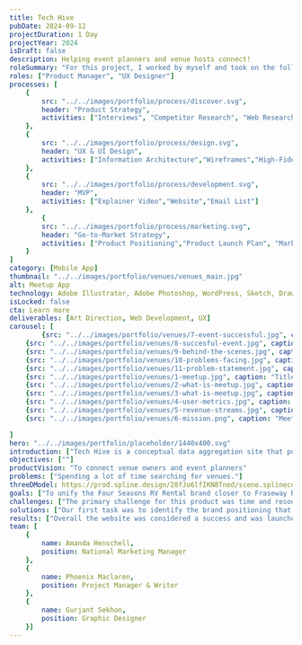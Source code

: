 ```yaml
---
title: Tech Hive
pubDate: 2024-09-12
projectDuration: 1 Day
projectYear: 2024
isDraft: false
description: Helping event planners and venue hosts connect! 
roleSummary: "For this project, I worked by myself and took on the following roles."
roles: ["Product Manager", "UX Designer"]
processes: [
    {
        src: "../../images/portfolio/process/discover.svg",
        header: "Product Strategy",
        activities: ["Interviews", "Competitor Research", "Web Research", "Product Strategy", "Problem Space", "Problem Statement"]
    },
    {
        src: "../../images/portfolio/process/design.svg",
        header: "UX & UI Design",
        activities: ["Information Architecture","Wireframes","High-Fidelity Mock-ups"]
    },
    {
        src: "../../images/portfolio/process/development.svg",
        header: "MVP",
        activities: ["Explainer Video","Website","Email List"]
    },
        {
        src: "../../images/portfolio/process/marketing.svg",
        header: "Go-to-Market Strategy",
        activities: ["Product Positioning","Product Launch Plan", "Marketing Plan"]
    }
]
category: [Mobile App]
thumbnail: "../../images/portfolio/venues/venues_main.jpg"
alt: Meetup App
technology: Adobe Illustrator, Adobe Photoshop, WordPress, Sketch, DrawIO, Google Tag Manager, 
isLocked: false
cta: Learn more
deliverables: [Art Direction, Web Development, UX]
carousel: [
        {src: "../../images/portfolio/venues/7-event-successful.jpg", caption: "What makes an Event Successful"}, 
    {src: "../../images/portfolio/venues/8-succesful-event.jpg", caption: "Attributes of a Successful Event"}, 
    {src: "../../images/portfolio/venues/9-behind-the-scenes.jpg", caption: "Event planner To do List"}, 
    {src: "../../images/portfolio/venues/10-problems-facing.jpg", caption: "Problems Organizers are facing"}, 
    {src: "../../images/portfolio/venues/11-problem-statement.jpg", caption: "Problem Statement"}, 
    {src: "../../images/portfolio/venues/1-meetup.jpg", caption: "Title Slide"},   
    {src: "../../images/portfolio/venues/2-what-is-meetup.jpg", caption: "What is Meetup?"},    
    {src: "../../images/portfolio/venues/3-what-is-meetup.jpg", caption: "Meetup Explaination"}, 
    {src: "../../images/portfolio/venues/4-user-metrics.jpg", caption: "Current Meetup User Metrics"}, 
    {src: "../../images/portfolio/venues/5-revenue-streams.jpg", caption: "Revenue Streams"}, 
    {src: "../../images/portfolio/venues/6-mission.png", caption: "Meetup's Mission Statement"} 

]
hero: "../../images/portfolio/placeholder/1440x400.svg"
introduction: ["Tech Hive is a conceptual data aggregation site that pulls tech related data all into one space.","This project was conceived at a hackathon during Vancouver Tech Week.", "Our team of 4 quickly "]
objectives: [""]
productVision: "To connect venue owners and event planners"
problems: ["Spending a lot of time searching for venues."]
threeDModel: https://prod.spline.design/28fJo6lfIKN8Tned/scene.splinecode
goals: ["To unify the Four Seasons RV Rental brand closer to Fraseway RV.", "To provide a modern mobile-friendly experience for customers.", "To implement a content management system to increase productivity for staff.", "To add in analytics via GTM and Google Universal Analytics." ]
challenges: ["The primary challenge for this product was time and resources. In addition to the product needing to be completed before the start of the camping season. We were also tasked to consolidate the brand closer to Fraserway RV.","Since this product was being created in-house with very little budget, the team huddled and came up with the following solution."]
solutions: ["Our first task was to identify the brand positioning that we wanted to take with Four Seasons. The decision was to remove the economy portion and introduce the tie in the Fraserway instead. We then took a look at the logo to see how we may take elements from the Fraserway logo to help bring it closer to Fraserway's logo.", "The department wanted the brand to capture the fun atmosphere of renting RVs and the rental department, so I created 3 different art directions to help visualize the look. We ultimately went with the current brand elements of faceless vector art to allow the style to be flexible and have it juxtaposed it with real RV images. We took apart the design inside adobe cc library and created a design system to quickly compose new designs.","For the website, we opted to purchase a starter theme to reduce development time and modified it with some custom development. To satisfy specific business requirements, we used plug-in combinations such as custom post type and advanced custom fields to create custom data fields to make it easier for staff to populate the content."]
results: ["Overall the website was considered a success and was launched on time. The art direction was well-recieved and additional assets such as tire covers, physical signage continue to be utilized and expanded by the rental department today."]
team: [ 
    {
        name: Amanda Henschell,
        position: National Marketing Manager
    }, 
    {
        name: Phoenix Maclaren,
        position: Project Manager & Writer
    }, 
    {
        name: Gurjant Sekhon,
        position: Graphic Designer
    }]
---
```




<!-- 
<section class="container">
<span class="portfolio-case-study-header">Case Study Details</span>
</section>

<section class="container">
<h2 class="container-header">Challenges</h2>
<div class="container-content">
<div class="container-item">
<img class="container-image" src="https://placehold.co/300x300?text=challenges">
<h4 class="container-subheader">Custom Static generating PHP</h4>
<p>The content management system that it is on is not user-friendly and is very difficult to update for non-technical staff members.</p>

</div>
<div class="container-item">
<img class="container-image" src="https://placehold.co/300x300?text=challenges 2">
<h4 class="container-subheader">Limited time & resources</h4>
<p>The content management system that it is on is not user-friendly and is very difficult to update for non-technical staff members.</p>
</div>
</div>
<div class="container-item">
<img class="container-image" src="https://placehold.co/300x300?text=challenges 2">
<h4 class="container-subheader">Limited time & resources</h4>
<p>The content management system that it is on is not user-friendly and is very difficult to update for non-technical staff members.</p>
</div>
</div>
</section>
<section class="container">
<h3 class="container-header">Problem Statement C</h3>
<h4 class="problem-statement">Updates to the websites are very slow and limited to only a few who know how to change content.
</h4>
</section> -->


<!--

## DISCOVERY
### Interviewing Internal Subject Matter Experts

Some example questions that we asked were the following:
- What are rental customers looking for when booking an RV?
- What does rental operations need to help generate revenue?
- What are the KPIs we are using to determine success?

One of our subject matter experts has been part of the rental division since its inception and the interview process gave us a lot of insights and information about rental customers and their behaviours. 

### CHALLENGES
- No web analytics 
- Booking System on a separate platform


### PROBLEM STATEMENT
- Four Seasons RV Rentals looks different than Fraserway RV
- How do we make it more accessible to other internal staff


### Interviewing Subject Matter Experts
We interviewed our subject matter experts to try and figure out what was important for their customers.

Some example questions that we asked were the following:
- What are rental customers looking for when booking an RV?
- What does rental operations need to help generate revenue?
- What are the KPIs we are using to determine success?

One of our subject matter experts has been part of the rental division since its inception and the interview process gave us a lot of insights and information about rental customers and their behaviours. 

### Understanding the Competition
From our interview, we identified the competition and performed a competitor analysis to better understand what the competition is doing for their customers. 

Some example questions that our team had asked were the following:
- What information does our competitors have that we can easily put in place. 
- What features does our competitors have that we currently do not.
- What services do we currently offer that we aren't telling our customers.

These types of questions help us identify, how we can differentiate against our competitors.

### Identifying the Platform
Updating the content manually through a code editor was not sustainable as it was built with PHP. This made it technically difficult for other team members to update the website with new offers or content. We decided on a platform that the department was familiar with so it can be easily updated by everyone else.

### Information Architecture
The content of the old website was copied and analyzed to help identify themes. We also reviewed our notes from the interview to ensure that key elements noted by the subject matter experts are taken into consideration at this stage.

We defined each category and then prioritized the content balancing business goals and user needs. 

### User Flow
A user flow diagram was then created to help guide users through what was required to make a booking request.

## 02 SYNTHESIZING A SOLUTION
After reviewing all of our notes, we synthesized the research to prescribed a solution for the department.

### Lo & Hi-fidelity Mockups
A lo-fidelity diagram was created in sketch to help guide users through what was required to make a booking request. A Hi-fidelity prototype was also created to help the rental department visualize the art direction and conceptual website.

## 03 EXECUTION
Once the concept had been approved, we created UI mockups on key template pages only for approval due to timeline and resource availability.

### Staging the website
A staging site was provided by IT to facilitate testing and provide a space for us to make our updates.

### Producing Design Assets
After creating the rest of the mockups, we extracted a list of images and sizes to be produced by our designer.

## 04 APPROVALS & FINAL REVISIONS 
We sat down with the rental department to go through the new website page by page as well as give them the opportunity to further explore after the presentation. 

### Setting Up Google Tag Manager for Analytics and Event Tracking
Google tag manager was placed with Universal Analytics and event tracking KPIs into analytics. 

## 05 RESULT
The website replatform was deem a success and the art direction provided by me was received favouribly by the VP of Rentals. Overall bookings and traffic have also increased as a result. -->
